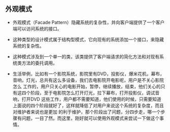 ## 外观模式
* 外观模式（Facade Pattern）隐藏系统的复杂性，并向客户端提供了一个客户端可以访问系统的接口。

* 这种类型的设计模式属于结构型模式，它向现有的系统添加一个接口，来隐藏系统的复杂性。

* 这种模式涉及到一个单一的类，该类提供了客户端请求的简化方法和对现有系统类方法的委托调用。

- 生活举例，比如有一个影院系统，影院里有DVD，投影仪，爆米花机，幕布，音响，灯光，总共有这么多设备，我们去电影院开电影呢，用户是不关心影院怎么
  工作的，用户只关心的电影开始，暂停，继续播放，结束，他们关心的只有这四个阶段，至于电影院怎么打开灯光，拉下幕布，打开投影仪，调试音响，打开DVD
  这些工作，用户都不需要知道，他们使用的时候，只需要知道上面说的四个阶段就好了，这样就降低了对用户来说这个系统的复杂度，而且对维护者来说也是更加
  的利于维护，那个阶段出了问题，分四步走，哪一个步骤有问题，一目了然。而这里，刚好就可以使用外观模式来尝试一下做这个事情。